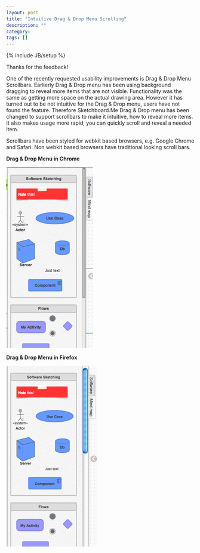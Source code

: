 ```yaml
---
layout: post
title: "Intuitive Drag & Drop Menu Scrolling"
description: ""
category: 
tags: []
---
```

{% include JB/setup %}

Thanks for the feedback! 

One of the recently requested usability improvements is Drag & Drop Menu Scrollbars. Earlierly Drag & Drop menu has been using background dragging to reveal more items that are not visible. Functionality was the same as getting more space on the actual drawing area. However it has turned out to be not intuitive for the Drag & Drop menu, users have not found the feature. Therefore Sketchboard.Me Drag & Drop menu has been changed to support scrollbars to make it intuitive, how to reveal more items. It also makes usage more rapid, you can quickly scroll and reveal a needed item.

Scrollbars have been styled for webkit based browsers, e.g. Google Chrome and Safari. Non webkit based browsers have traditional looking scroll bars.

**Drag & Drop Menu in Chrome**

![Drag & Drop Menu - Chrome](/images/dragdropmenu-chrome.png)

**Drag & Drop Menu in Firefox**

![Drag & Drop Menu - Firefox](/images/dragdropmenu-firefox.png)

